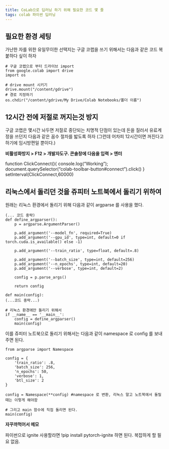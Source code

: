 ```yaml
---
title: CoLab으로 딥러닝 하기 위해 필요한 코드 몇 줄
tags: colab 파이썬 딥러닝
---
```


## 필요한 환경 세팅 

가난한 자를 위한 유일무이한 선택지는 구글 코랩을 쓰기 위해서는 
다음과 같은 코드 복붙하다 싶이 하자

```
# 구글 코랩으로 부터 드라이브 import
from google.colab import drive
import os 

# drive mount 시키기
drive.mount("/content/gdrive")
# 경로 지정하기
os.chdir("/content/gdrive/My Drive/Colab Notebooks/폴더 이름") 
```

## 12시간 전에 저절로 꺼지는것 방지

구글 코랩은 몇시간 놔두면 저절로 중단되는 치명적 단점이 있는데 
돈을 질러서 유료계정을 쓰던지 다음과 같은 꼼수 절차를 밟도록 하자 
(그런데 어차피 12시간이면 꺼진다고 하기에 임시방편일 뿐이다.)


**비활성화방지 > F12 > 개발자도구. 콘솔창에 다음을 입력 > 엔터**

function ClickConnect(){
console.log(“Working”); 
document.querySelector(“colab-toolbar-button#connect”).click() 
}
setInterval(ClickConnect,60000)

## 리눅스에서 돌리던 것을 쥬피터 노트북에서 돌리기 위하여

원래는 리눅스 환경에서 돌리기 위해 다음과 같이 argparse 를 사용을 했다.

```
(... 코드 중략) 
def define_argparser():
    p = argparse.ArgumentParser()

    p.add_argument('--model_fn', required=True)
    p.add_argument('--gpu_id', type=int, default=0 if torch.cuda.is_available() else -1)

    p.add_argument('--train_ratio', type=float, default=.8)

    p.add_argument('--batch_size', type=int, default=256)
    p.add_argument('--n_epochs', type=int, default=20)
    p.add_argument('--verbose', type=int, default=2)

    config = p.parse_args()

    return config
    
def main(config):
(...코드 중략...)

# 리눅스 환경에만 돌리기 위해서 
if __name__ == '__main__':
    config = define_argparser()
    main(config)
```

이를 쥬피터 노트북으로 돌리기 위해서는 다음과 같이 namespace 로 config 를 보내주면 된다.

```
from argparse import Namespace

config = {
    'train_ratio': .8,
    'batch_size': 256,
    'n_epochs': 50,
    'verbose': 1,
    'btl_size': 2
}

config = Namespace(**config) #namespace 로 변환, 리눅스 말고 노트북에서 돌릴때는 이렇게 해야함

# 그리고 main 함수에 직접 돌리면 된다.
main(config)

```

**자꾸까먹어서 메모** 

파이썬으로 ignite 사용할라면 !pip install pytorch-ignite 하면 된다. 복잡하게 할 필요 없음.

